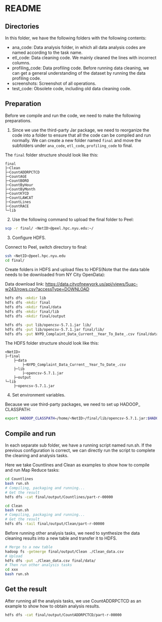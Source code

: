 # README

## Directories

In this folder, we have the following folders with the following contents:

- ana_code: Data analysis folder, in which all data analysis codes are named according to the task name.
- etl_code: Data cleaning code. We mainly cleaned the lines with incorrect columns.
- profiling_code: Data profiling code. Before running data cleaning, we can get a general understanding of the dataset by running the data profiling code.
- screenshots: Screenshot of all operations.
- test_code: Obsolete code, including old data cleaning code.

## Preparation

Before we compile and run the code, we need to make the following preparations.

1. Since we use the third-party Jar package, we need to reorganize the code into a folder to ensure that all the code can be compiled and run normally. We can create a new folder named `final` and move the subfolders under `ana_code`, `etl_code`, `profiling_code` to final.

The `final` folder structure should look like this:

```
final
├─Clean
├─CountADDRPCTCD
├─CountAGE
├─CountBORO
├─CountByHour
├─CountByMonth
├─CountKYCD
├─CountLAWCAT
├─CountLines
├─CountRACE
└─lib
```

2. Use the following command to upload the final folder to Peel:

```bash
scp -r final/ <NetID>@peel.hpc.nyu.edu:~/
```

3. Configure HDFS.

Connect to Peel, switch directory to final:

```bash
ssh <NetID>@peel.hpc.nyu.edu
cd final/
```

Create folders in HDFS and upload files to HDFS(Note that the data table needs to be downloaded from NY City OpenData):

Data download link: https://data.cityofnewyork.us/api/views/5uac-w243/rows.csv?accessType=DOWNLOAD

```bash
hdfs dfs -mkdir lib
hdfs dfs -mkdir final
hdfs dfs -mkdir final/data
hdfs dfs -mkdir final/lib
hdfs dfs -mkdir final/output

hdfs dfs -put lib/opencsv-5.7.1.jar lib/
hdfs dfs -put lib/opencsv-5.7.1.jar final/lib/
hdfs dfs -put NYPD_Complaint_Data_Current__Year_To_Date_.csv final/data
```

The HDFS folder structure should look like this:

```
<NetID>
├─final
	├─data
		├─NYPD_Complaint_Data_Current__Year_To_Date_.csv
	├─lib
		├─opencsv-5.7.1.jar
	├─output
└─lib
	├─opencsv-5.7.1.jar
```

4. Set environment variables.

Because we use third-party packages, we need to set up HADOOP_ CLASSPATH:

```bash
export HADOOP_CLASSPATH=/home/<NetID>/final/lib/opencsv-5.7.1.jar:$HADOOP_CLASSPATH
```

## Compile and run

In each separate sub folder, we have a running script named run.sh. If the previous configuration is correct, we can directly run the script to complete the cleaning and analysis tasks.

Here we take Countlines and Clean as examples to show how to compile and run Map Reduce tasks:

```bash
cd Countlines
bash run.sh
# Compiling, packaging and running...
# Get the result
hdfs dfs -cat final/output/Countlines/part-r-00000
```

```bash
cd Clean
bash run.sh
# Compiling, packaging and running...
# Get the result
hdfs dfs -tail final/output/Clean/part-r-00000
```

Before running other analysis tasks, we need to synthesize the data cleaning results into a new table and transfer it to HDFS.

```bash
# Merge to a new table
hadoop fs -getmerge final/output/Clean ./Clean_data.csv
# Upload
hdfs dfs -put ./Clean_data.csv final/data/
# Then run other analysis tasks
cd xxx
bash run.sh
```

## Get the result

After running all the analysis tasks, we use CountADDRPCTCD as an example to show how to obtain analysis results.

```bash
hdfs dfs -cat final/output/CountADDRPCTCD/part-r-00000
```
